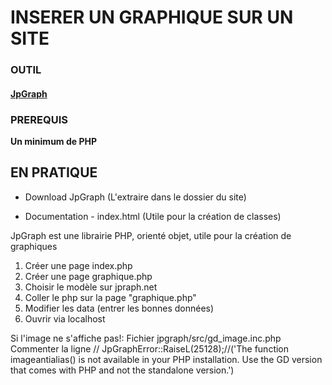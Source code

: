 # INSERER UN GRAPHIQUE SUR UN SITE

### OUTIL
#### [JpGraph](https://jpgraph.net/features/gallery.php#pie1)
### PREREQUIS
**Un minimum de PHP**

## EN PRATIQUE

* Download JpGraph
(L'extraire dans le dossier du site)

* Documentation - index.html
(Utile pour la création de classes)


JpGraph est une librairie PHP, orienté objet, utile pour la création de graphiques


1. Créer une page index.php
2. Créer une page graphique.php
3. Choisir le modèle sur jpraph.net
4. Coller le php sur la page "graphique.php"
5. Modifier les data (entrer les bonnes données)
6. Ouvrir via localhost

Si l'image ne s'affiche pas!:
Fichier jpgraph/src/gd_image.inc.php
Commenter la ligne             // JpGraphError::RaiseL(25128);//('The function imageantialias() is not available in your PHP installation. Use the GD version that comes with PHP and not the standalone version.')


